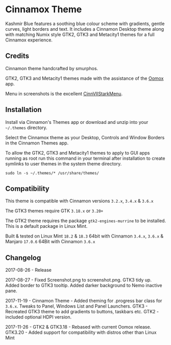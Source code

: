 # Cinnamox Theme

Kashmir Blue features a soothing blue colour scheme with gradients, gentle curves, light borders and text. It includes a Cinnamon Desktop theme along with matching Numix style GTK2, GTK3 and Metacity1 themes for a full Cinnamox experience.


## Credits

Cinnamon theme handcrafted by smurphos.

GTK2, GTK3 and Metacity1 themes made with the assistance of the [Oomox](https://github.com/actionless/oomox) app.

Menu in screenshots is the excellent [CinnVIIStarkMenu](https://cinnamon-spices.linuxmint.com/applets/view/281).


## Installation

Install via Cinnamon's Themes app or download and unzip into your `~/.themes` directory.

Select the Cinnamox theme as your Desktop, Controls and Window Borders in the Cinnamon Themes app.

To allow the GTK2, GTK3 and Metacity1 themes to apply to GUI apps running as root run this command in your terminal after installation to create symlinks to user themes in the system theme directory.

`sudo ln -s ~/.themes/* /usr/share/themes/`


## Compatibility

This theme is compatible with Cinnamon versions `3.2.x`, `3.4.x` & `3.6.x`

The GTK3 themes require GTK `3.18.x` or `3.20+`

The GTK2 theme requires the package `gtk2-engines-murrine` to be installed. This is a default package in Linux Mint.

Built & tested on Linux Mint `18.2` & `18.3` 64bit with Cinnamon `3.4.x`, `3.6.x` & Manjaro `17.0.6` 64Bit with Cinnamon `3.6.x`

## Changelog

2017-08-26 - Release

2017-08-27 - Fixed Screenshot.png to screenshot.png. GTK3 tidy up. Added border to GTK3 tooltip. Added darker background to Nemo inactive pane.

2017-11-19 - Cinnamon Theme - Added theming for .progress bar class for `3.6.x`. Tweaks to Panel, Windows List and Panel Launchers. GTK3 - Recreated GTK3 theme to add gradients to buttons, taskbars etc. GTK2 - included optional HDPI version.

2017-11-26 - GTK2 & GTK3.18 - Rebased with current Oomox release. GTK3.20 - Added support for compatibility with distros other than Linux Mint
